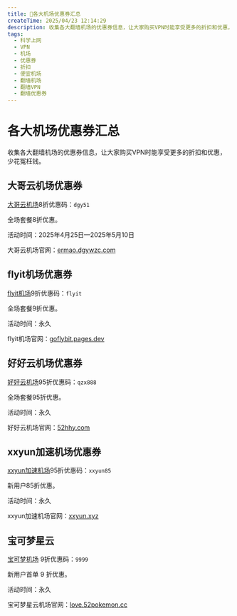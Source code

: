 ```yaml
---
title: 💸各大机场优惠券汇总
createTime: 2025/04/23 12:14:29
description: 收集各大翻墙机场的优惠券信息，让大家购买VPN时能享受更多的折扣和优惠，少花冤枉钱。
tags:
  - 科学上网
  - VPN
  - 机场
  - 优惠券
  - 折扣
  - 便宜机场
  - 翻墙机场
  - 翻墙VPN
  - 翻墙优惠券
---
```

# 各大机场优惠券汇总
收集各大翻墙机场的优惠券信息，让大家购买VPN时能享受更多的折扣和优惠，少花冤枉钱。

<!-- more -->

## 大哥云机场优惠券

[大哥云机场](https://www.ermao.net/article/994p0u8j/)8折优惠码：`dgy51`

全场套餐8折优惠。

活动时间：2025年4月25日—2025年5月10日

大哥云机场官网：[ermao.dgywzc.com](https://ermao.dgywzc.com/#/register?code=peAVAa8D)

## flyit机场优惠券

[flyit机场](https://goflybit.pages.dev/#/register?code=o7YHNoqs)9折优惠码：`flyit`

全场套餐9折优惠。

活动时间：永久

flyit机场官网：[goflybit.pages.dev](https://goflybit.pages.dev/#/register?code=o7YHNoqs)

## 好好云机场优惠券

[好好云机场](https://52hhy.com/register?code=EAkkeWkx)95折优惠码：`qzx888`

全场套餐95折优惠。

活动时间：永久

好好云机场官网：[52hhy.com](https://52hhy.com/register?code=EAkkeWkx)

## xxyun加速机场优惠券

[xxyun加速机场](https://xxyun.de/JAKFEwKc.html)95折优惠码：`xxyun85`

新用户85折优惠。

活动时间：永久

xxyun加速机场官网：[xxyun.xyz](https://xxyun.de/JAKFEwKc.html)

## 宝可梦星云

[宝可梦机场](https://love.52pokemon.cc/register?code=56ERkkxp) 9折优惠码：`9999`

新用户首单 9 折优惠。

活动时间：永久

宝可梦星云机场官网：[love.52pokemon.cc](https://love.52pokemon.cc/register?code=56ERkkxp)

